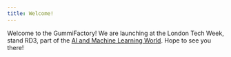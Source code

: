 ```yaml
---
title: Welcome!
---
```


Welcome to the GummiFactory! We are launching at the London Tech Week, stand RD3, part of the [AI and Machine Learning World](https://tmt.knect365.com/ai-machine-learning-world/). Hope to see you there!

